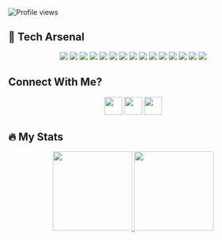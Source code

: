 
![Profile views](https://komarev.com/ghpvc/?username=sagittaerys&color=blue)


## 🧰 Tech Arsenal

<p align="center">

  <img src="https://img.shields.io/badge/JavaScript-000?style=for-the-badge&logo=javascript" />
  <img src="https://img.shields.io/badge/TypeScript-000?style=for-the-badge&logo=typescript" />
  <img src="https://img.shields.io/badge/React-000?style=for-the-badge&logo=react" />
  <img src="https://img.shields.io/badge/Next.js-000?style=for-the-badge&logo=next.js" />
  <img src="https://img.shields.io/badge/Redux-000?style=for-the-badge&logo=redux" />
  <img src="https://img.shields.io/badge/Vite-000?style=for-the-badge&logo=vite" />
  <img src="https://img.shields.io/badge/TailwindCSS-000?style=for-the-badge&logo=tailwindcss" />
  <img src="https://img.shields.io/badge/Bootstrap-000?style=for-the-badge&logo=bootstrap" />
  <img src="https://img.shields.io/badge/HTML5-000?style=for-the-badge&logo=html5" />
  <img src="https://img.shields.io/badge/CSS3-000?style=for-the-badge&logo=css3" />
  <img src="https://img.shields.io/badge/Node.js-000?style=for-the-badge&logo=node.js" />
  <img src="https://img.shields.io/badge/Express-000?style=for-the-badge&logo=express" />
  <img src="https://img.shields.io/badge/MongoDB-000?style=for-the-badge&logo=mongodb" />
  <img src="https://img.shields.io/badge/Git-000?style=for-the-badge&logo=git" />
  <img src="https://img.shields.io/badge/Figma-000?style=for-the-badge&logo=figma" />

</p>



## Connect With Me? 

<p align="center">
  <a href="https://www.linkedin.com/in/olamilekan-aremu-a15651236/"><img src="https://raw.githubusercontent.com/danielcranney/readme-generator/main/public/icons/socials/linkedin.svg" width="36" height="36" /></a>
  <a href="https://x.com/sagittaric"><img src="https://raw.githubusercontent.com/danielcranney/readme-generator/main/public/icons/socials/twitter.svg" width="36" height="36" /></a>
  <a href="https://instagram.com/sagittaerys_"><img src="https://raw.githubusercontent.com/danielcranney/readme-generator/main/public/icons/socials/instagram.svg" width="36" height="36" /></a>
</p>



## 🔥 My Stats  

<p align="center">
  <a href="https://github.com/Sagittaerys">
    <img src="https://github-readme-stats.vercel.app/api?username=Sagittaerys&show_icons=true&theme=tokyonight&hide_border=true" height="160" />
  </a>
  <a href="https://github.com/Sagittaerys">
    <img src="https://github-readme-streak-stats.herokuapp.com?user=Sagittaerys&theme=tokyonight&hide_border=true" height="160" />
  </a>  
  
</p>
